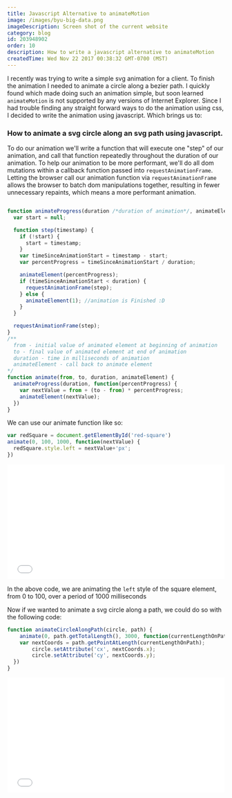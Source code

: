```yaml
---
title: Javascript Alternative to animateMotion
image: /images/byu-big-data.png
imageDescription: Screen shot of the current website
category: blog
id: 203948902
order: 10
description: How to write a javascript alternative to animateMotion
createdTime: Wed Nov 22 2017 00:38:32 GMT-0700 (MST)
---
```


I recently was trying to write a simple svg animation for a client.  To finish the animation I needed to animate a circle along a bezier path.  I quickly found  [<animateMotion>](https://developer.mozilla.org/en-US/docs/Web/SVG/Element/animateMotion) which made doing such an animation simple, but soon learned `animateMotion` is not supported by any versions of Internet Explorer. Since I had trouble finding any straight forward ways to do the animation using css, I decided to write the animation using javascript. Which brings us to: 

### How to animate a svg circle along an svg path using javascript.

To do our animation we'll write a function that will execute one "step" of our animation, and call that function repeatedly throughout the duration of our animation.  To help our animation to be more performant, we'll do all dom mutations within a callback function passed into  `requestAnimationFrame`.  Letting the browser call our animation function via `requestAnimationFrame` allows the browser to batch dom manipulations together, resulting in fewer unnecessary repaints, which means a more performant animation.

```javascript

function animateProgress(duration /*duration of animation*/, animateElement /*callback function to animate our javascript element*/) {
  var start = null;

  function step(timestamp) {
    if (!start) {
      start = timestamp;
    }
    var timeSinceAnimationStart = timestamp - start;
    var percentProgress = timeSinceAnimationStart / duration;

    animateElement(percentProgress);
    if (timeSinceAnimationStart < duration) {
      requestAnimationFrame(step);
    } else {
      animateElement(1); //animation is Finished :D
    }
  }

  requestAnimationFrame(step);
}
/**
  from - initial value of animated element at beginning of animation
  to - final value of animated element at end of animation
  duration - time in milliseconds of animation
  animateElement - call back to animate element
*/
function animate(from, to, duration, animateElement) {
  animateProgress(duration, function(percentProgress) {
    var nextValue = from + (to - from) * percentProgress;
    animateElement(nextValue);
  })
}
```

We can use our animate function like so:

```javascript
var redSquare = document.getElementById('red-square')
animate(0, 100, 1000, function(nextValue) {
  redSquare.style.left = nextValue+'px';
})
```

<iframe height='265' scrolling='no' title='Animation With requestAnimationFrame' src='//codepen.io/jeffreyyoung/embed/xPWmpM/?height=265&theme-id=0&default-tab=result&embed-version=2' frameborder='no' allowtransparency='true' allowfullscreen='true' style='width: 100%;'>See the Pen <a href='https://codepen.io/jeffreyyoung/pen/xPWmpM/'>Animation With requestAnimationFrame</a> by Jeff (<a href='https://codepen.io/jeffreyyoung'>@jeffreyyoung</a>) on <a href='https://codepen.io'>CodePen</a>.
</iframe>

In the above code, we are animating the `left` style of the square element, from 0 to 100, over a period of 1000 milliseconds

Now if we wanted to animate a svg circle along a path, we could do so with the following code: 
```javascript
function animateCircleAlongPath(circle, path) {
    animate(0, path.getTotalLength(), 3000, function(currentLengthOnPath) {
    var nextCoords = path.getPointAtLength(currentLengthOnPath);
		circle.setAttribute('cx', nextCoords.x);
		circle.setAttribute('cy', nextCoords.y);
  })
}
```

<iframe height='265' scrolling='no' title='SVG Animation With requestAnimationFrame' src='//codepen.io/jeffreyyoung/embed/QOmzXQ/?height=265&theme-id=0&default-tab=result&embed-version=2' frameborder='no' allowtransparency='true' allowfullscreen='true' style='width: 100%;'>See the Pen <a href='https://codepen.io/jeffreyyoung/pen/QOmzXQ/'>SVG Animation With requestAnimationFrame</a> by Jeff (<a href='https://codepen.io/jeffreyyoung'>@jeffreyyoung</a>) on <a href='https://codepen.io'>CodePen</a>.
</iframe>

